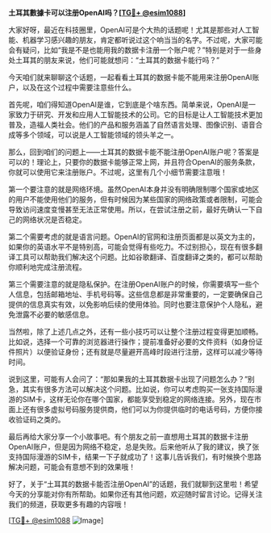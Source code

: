 **土耳其數據卡可以注册OpenAI吗？[[TG💪+ @esim1088](https://t.me/s/esim1088)]**

大家好呀，最近在科技圈里，OpenAI可是个大热的话题呢！尤其是那些对人工智能、机器学习感兴趣的朋友，肯定都听说过这个响当当的名字。不过呢，大家可能会有疑问，比如“我是不是也能用我的数据卡注册一个账户呢？”特别是对于一些身处土耳其的朋友来说，他们可能就想问：“土耳其的数据卡能行吗？”

今天咱们就来聊聊这个话题，一起看看土耳其的数据卡能不能用来注册OpenAI账户，以及在这个过程中需要注意些什么。

首先呢，咱们得知道OpenAI是谁，它到底是个啥东西。简单来说，OpenAI是一家致力于研究、开发和应用人工智能技术的公司。它的目标是让人工智能技术更加普及，造福人类社会。他们的产品和服务涵盖了自然语言处理、图像识别、语音合成等多个领域，可以说是人工智能领域的领头羊之一。

那么，回到咱们的问题上——土耳其的数据卡能不能注册OpenAI账户呢？答案是可以的！理论上，只要你的数据卡能够正常上网，并且符合OpenAI的服务条款，你就可以使用它来注册账户。不过呢，这里有几个小细节需要注意哦！

第一个要注意的就是网络环境。虽然OpenAI本身并没有明确限制哪个国家或地区的用户不能使用他们的服务，但有时候因为某些国家的网络政策或者限制，可能会导致访问速度变慢甚至无法正常使用。所以，在尝试注册之前，最好先确认一下自己的网络状况是否稳定。

第二个需要考虑的就是语言问题。OpenAI的官网和注册页面都是以英文为主的，如果你的英语水平不是特别高，可能会觉得有些吃力。不过别担心，现在有很多翻译工具可以帮助我们解决这个问题。比如谷歌翻译、百度翻译之类的，都可以帮助你顺利地完成注册流程。

第三个需要注意的就是隐私保护。在注册OpenAI账户的时候，你需要填写一些个人信息，包括邮箱地址、手机号码等。这些信息都是非常重要的，一定要确保自己提供的信息真实有效，以免影响后续的使用体验。同时也要注意保护个人隐私，避免泄露不必要的敏感信息。

当然啦，除了上述几点之外，还有一些小技巧可以让整个注册过程变得更加顺畅。比如说，选择一个可靠的浏览器进行操作；提前准备好必要的文件资料（如身份证件照片）以便验证身份；还有就是尽量避开高峰时段进行注册，这样可以减少等待时间。

说到这里，可能有人会问了：“那如果我的土耳其数据卡出现了问题怎么办？”别急，其实有很多方法可以解决这个问题。比如说，你可以考虑购买一张支持国际漫游的SIM卡，这样无论你在哪个国家，都能享受到稳定的网络连接。另外，现在市面上还有很多虚拟号码服务提供商，他们可以为你提供临时的电话号码，方便你接收验证码之类的。

最后再给大家分享一个小故事吧。有个朋友之前一直想用土耳其的数据卡注册OpenAI账户，但是因为网络不稳定，总是失败。后来他听从了我的建议，换了张支持国际漫游的SIM卡，结果一下子就成功了！这事儿告诉我们，有时候换个思路解决问题，可能会有意想不到的效果哦！

好了，关于“土耳其的数据卡能否注册OpenAI”的话题，我们就聊到这里啦！希望今天的分享能对你有所帮助。如果你还有其他问题，欢迎随时留言讨论。记得关注我们的频道，获取更多有趣的内容哦！

[[TG💪+ @esim1088](https://t.me/s/esim1088) ![Image](https://i.postimg.cc/4NQfJmqS/Snipaste-2025-05-13-00-14-12.png)]